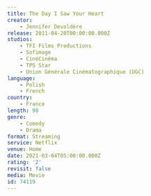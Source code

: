 ```yaml
---
title: The Day I Saw Your Heart
creator:
    - Jennifer Devoldère
release: 2011-04-20T00:00:00.000Z
studios:
    - TFI Films Productions
    - Sofimage
    - CinéCinéma
    - TPS Star
    - Union Générale Cinématographique (UGC)
language:
    - Polish
    - French
country:
    - France
length: 98
genre:
    - Comedy
    - Drama
format: Streaming
service: Netflix
venue: Home
date: 2021-03-04T05:00:00.000Z
rating: '2'
revisit: false
media: Movie
id: 74119
---
```



